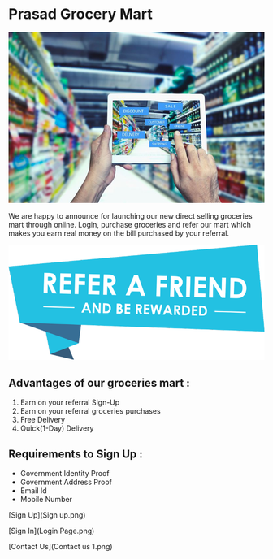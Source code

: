# Prasad Grocery Mart
![](GettyImages-691117788-5ab9a1053418c60036b78d71-5abda7bf0e23d9003637f418.jpg) 

We are happy to announce for launching our new direct selling groceries mart through online. Login, purchase groceries and refer our mart which makes you earn real money on the bill purchased by your referral. 

![](refer.png)

## Advantages of our groceries mart :
 
 1. Earn on your referral Sign-Up
 2. Earn on your referral groceries purchases
 3. Free Delivery
 4. Quick(1-Day) Delivery 

## Requirements to Sign Up :

- Government Identity Proof
- Government Address Proof
- Email Id
- Mobile Number



[Sign Up](Sign up.png)

[Sign In](Login Page.png)

[Contact Us](Contact us 1.png)
